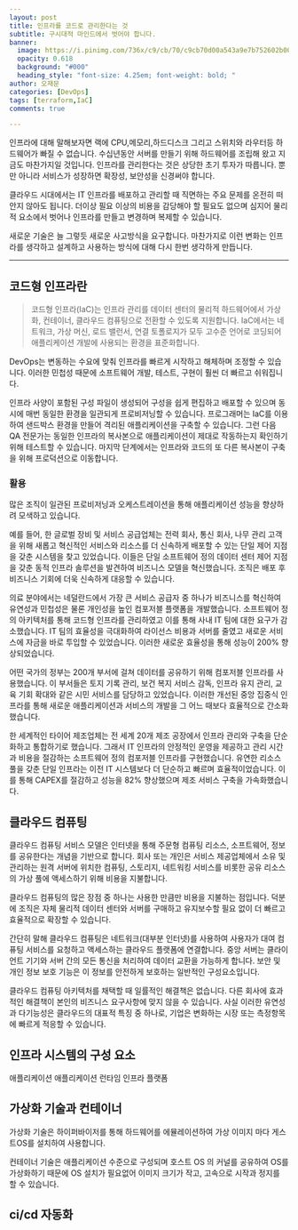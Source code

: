 ```yaml
---
layout: post
title: 인프라를 코드로 관리한다는 것
subtitle: 구시대적 마인드에서 벗어야 합니다.
banner:
  image: https://i.pinimg.com/736x/c9/cb/70/c9cb70d00a543a9e7b752602b00df888.jpg
  opacity: 0.618
  background: "#000"
  heading_style: "font-size: 4.25em; font-weight: bold; "
author: 오재문
categories: [DevOps]
tags: [terraform,IaC]
comments: true

---
```

인프라에 대해 말해보자면 랙에 CPU,메모리,하드디스크 그리고 스위치와 라우터등 하드웨어가 빠질 수 없습니다. 수십년동안 서버를 만들기 위해 하드웨어를 조립해 왔고 지금도 마찬가지일 것입니다. 인프라를 관리한다는 것은 상당한 초기 투자가 따릅니다. 뿐만 아니라 서비스가 성장하면 확장성, 보안성을 신경써야 합니다. 

클라우드 시대에서는 IT 인프라를 배포하고 관리할 때 직면하는 주요 문제를 온전히 떠안지 않아도 됩니다. 더이상 필요 이상의 비용을 감당해야 할 필요도  없으며 심지어 물리적 요소에서 벗어나 인프라를 만들고 변경하며 복제할 수 있습니다. 

새로운 기술은 늘 그렇듯 새로운 사고방식을 요구합니다. 마찬가지로 이런 변화는 인프라를 생각하고 설계하고 사용하는 방식에 대해 다시 한번 생각하게 만듭니다. 


---

## 코드형 인프라란


>코드형 인프라(IaC)는 인프라 관리를 데이터 센터의 물리적 하드웨어에서 가상화, 컨테이너, 클라우드 컴퓨팅으로 전환할 수 있도록 지원합니다. IaC에서는 네트워크, 가상 머신, 로드 밸런서, 연결 토폴로지가 모두 고수준 언어로 코딩되어 애플리케이션 개발에 사용되는 환경을 표준화합니다.

DevOps는 변동하는 수요에 맞춰 인프라를 빠르게 시작하고 해체하며 조정할 수 있습니다. 이러한 민첩성 때문에 소프트웨어 개발, 테스트, 구현이 훨씬 더 빠르고 쉬워집니다.

인프라 사양이 포함된 구성 파일이 생성되어 구성을 쉽게 편집하고 배포할 수 있으며 동시에 매번 동일한 환경을 일관되게 프로비저닝할 수 있습니다. 프로그래머는 IaC를 이용하여 샌드박스 환경을 만들어 격리된 애플리케이션을 구축할 수 있습니다. 그런 다음 QA 전문가는 동일한 인프라의 복사본으로 애플리케이션이 제대로 작동하는지 확인하기 위해 테스트할 수 있습니다. 마지막 단계에서는 인프라와 코드의 또 다른 복사본이 구축을 위해 프로덕션으로 이동합니다.

### 활용

많은 조직이 일관된 프로비저닝과 오케스트레이션을 통해 애플리케이션 성능을 향상하려 모색하고 있습니다.

예를 들어, 한 글로벌 장비 및 서비스 공급업체는 전력 회사, 통신 회사, 나무 관리 고객을 위해 새롭고 혁신적인 서비스와 리소스를 더 신속하게 배포할 수 있는 단일 제어 지점을 갖춘 시스템을 찾고 있었습니다. 이들은 단일 소프트웨어 정의 데이터 센터 제어 지점을 갖춘 동적 인프라 솔루션을 발견하여 비즈니스 모델을 혁신했습니다. 조직은 배포 후 비즈니스 기회에 더욱 신속하게 대응할 수 있습니다.

의료 분야에서는 네덜란드에서 가장 큰 서비스 공급자 중 하나가 비즈니스를 혁신하여 유연성과 민첩성은 물론 개인성을 높인 컴포저블 플랫폼을 개발했습니다. 소프트웨어 정의 아키텍처를 통해 코드형 인프라를 관리하였고 이를 통해 사내 IT 팀에 대한 요구가 감소했습니다. IT 팀의 효율성을 극대화하여 라이선스 비용과 서버를 줄였고 새로운 서비스에 자금을 바로 투입할 수 있었습니다. 이러한 새로운 효율성을 통해 성능이 200% 향상되었습니다.

어떤 국가의 정부는 200개 부서에 걸쳐 데이터를 공유하기 위해 컴포저블 인프라를 사용했습니다. 이 부서들은 토지 기록 관리, 보건 복지 서비스 감독, 인프라 유지 관리, 교육 기회 확대와 같은 시민 서비스를 담당하고 있었습니다. 이러한 개선된 중앙 집중식 인프라를 통해 새로운 애플리케이션과 서비스의 개발을 그 어느 때보다 효율적으로 간소화했습니다.

한 세계적인 타이어 제조업체는 전 세계 20개 제조 공장에서 인프라 관리와 구축을 단순화하고 통합하기로 했습니다. 그래서 IT 인프라의 안정적인 운영을 제공하고 관리 시간과 비용을 절감하는 소프트웨어 정의 컴포저블 인프라를 구현했습니다. 유연한 리소스 풀을 갖춘 단일 인프라는 이전 IT 시스템보다 더 단순하고 빠르며 효율적이었습니다. 이를 통해 CAPEX를 절감하고 성능을 82% 향상했으며 제조 서비스 구축을 가속화했습니다.

## 클라우드 컴퓨팅

클라우드 컴퓨팅 서비스 모델은 인터넷을 통해 주문형 컴퓨팅 리소스, 소프트웨어, 정보를 공유한다는 개념을 기반으로 합니다. 회사 또는 개인은 서비스 제공업체에서 소유 및 관리하는 원격 서버에 위치한 컴퓨팅, 스토리지, 네트워킹 서비스를 비롯한 공유 리소스의 가상 풀에 액세스하기 위해 비용을 지불합니다. 

클라우드 컴퓨팅의 많은 장점 중 하나는 사용한 만큼만 비용을 지불하는 점입니다. 덕분에 조직은 자체 물리적 데이터 센터와 서버를 구매하고 유지보수할 필요 없이 더 빠르고 효율적으로 확장할 수 있습니다.  

간단히 말해 클라우드 컴퓨팅은 네트워크(대부분 인터넷)를 사용하여 사용자가 대여 컴퓨팅 서비스를 요청하고 액세스하는 클라우드 플랫폼에 연결합니다. 중앙 서버는 클라이언트 기기와 서버 간의 모든 통신을 처리하여 데이터 교환을 가능하게 합니다. 보안 및 개인 정보 보호 기능은 이 정보를 안전하게 보호하는 일반적인 구성요소입니다.  

클라우드 컴퓨팅 아키텍처를 채택할 때 일률적인 해결책은 없습니다. 다른 회사에 효과적인 해결책이 본인의 비즈니스 요구사항에 맞지 않을 수 있습니다. 사실 이러한 유연성과 다기능성은 클라우드의 대표적 특징 중 하나로, 기업은 변화하는 시장 또는 측정항목에 빠르게 적응할 수 있습니다.

## 인프라 시스템의 구성 요소 

애플리케이션
애플리케이션 런타임
인프라 플랫폼

## 가상화 기술과 컨테이너

가상화 기술은 하이퍼바이저를 통해 하드웨어를 에뮬레이션하여 가상 이미지 마다 게스트OS를  설치하여 사용합니다.

컨테이너 기술은 애플리케이션 수준으로 구성되며 호스트 OS 의 커널를 공유하여 OS를 가상화하기 때문에 OS 설치가 필요없어 이미지 크기가 작고, 고속으로 시작과 정지를 할 수 있습니다.

## ci/cd 자동화